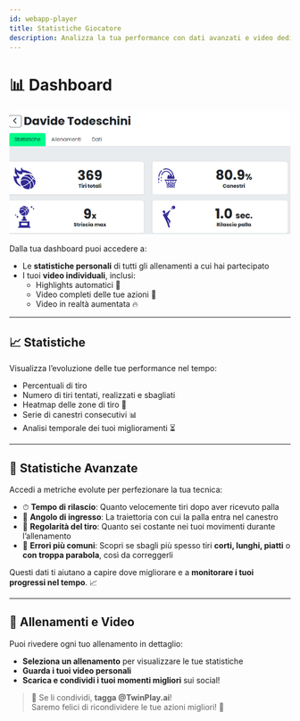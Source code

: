 ```yaml
---
id: webapp-player
title: Statistiche Giocatore
description: Analizza la tua performance con dati avanzati e video dedicati.
---
```



# 📊 Dashboard

![webapp-player](/img/webapp-players.png)

Dalla tua dashboard puoi accedere a:
- Le **statistiche personali** di tutti gli allenamenti a cui hai partecipato
- I tuoi **video individuali**, inclusi:
  - Highlights automatici 🎥  
  - Video completi delle tue azioni 🏀  
  - Video in realtà aumentata 🔥  

---

## 📈 Statistiche

Visualizza l’evoluzione delle tue performance nel tempo:

- Percentuali di tiro
- Numero di tiri tentati, realizzati e sbagliati
- Heatmap delle zone di tiro 📍
- Serie di canestri consecutivi 📊
- Analisi temporale dei tuoi miglioramenti ⏳

---

## 🚀 Statistiche Avanzate

Accedi a metriche evolute per perfezionare la tua tecnica:

- ⏱ **Tempo di rilascio**: Quanto velocemente tiri dopo aver ricevuto palla  
- 🎯 **Angolo di ingresso**: La traiettoria con cui la palla entra nel canestro  
- 🔄 **Regolarità del tiro**: Quanto sei costante nei tuoi movimenti durante l’allenamento  
- 🎯 **Errori più comuni**: Scopri se sbagli più spesso tiri **corti, lunghi, piatti** o **con troppa parabola**, così da correggerli  

Questi dati ti aiutano a capire dove migliorare e a **monitorare i tuoi progressi nel tempo**. 📈

---

## 🎥 Allenamenti e Video

Puoi rivedere ogni tuo allenamento in dettaglio:
- **Seleziona un allenamento** per visualizzare le tue statistiche
- **Guarda i tuoi video personali**
- **Scarica e condividi i tuoi momenti migliori** sui social!

> 🎯 Se li condividi, **tagga @TwinPlay.ai**!  
> Saremo felici di ricondividere le tue azioni migliori! 🚀  